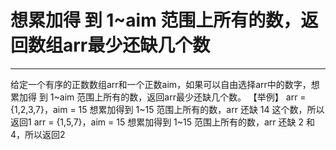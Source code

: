 # 想累加得 到 1~aim 范围上所有的数，返回数组arr最少还缺几个数


---
给定一个有序的正数数组arr和一个正数aim，如果可以自由选择arr中的数字，想累加得 到 1~aim 范围上所有的数，返回arr最少还缺几个数。
【举例】
arr = {1,2,3,7}，aim = 15
想累加得到 1~15 范围上所有的数，arr 还缺 14 这个数，所以返回1 arr = {1,5,7}，aim = 15
想累加得到 1~15 范围上所有的数，arr 还缺 2 和 4，所以返回2
